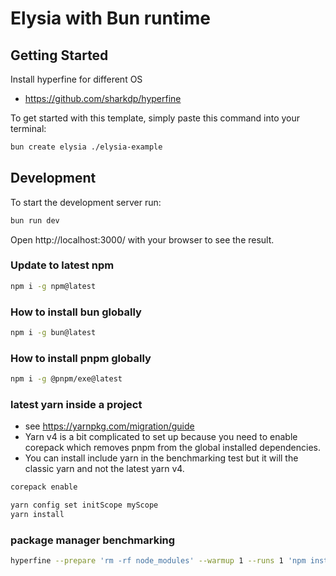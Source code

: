 # Elysia with Bun runtime

## Getting Started


Install hyperfine for different OS
- https://github.com/sharkdp/hyperfine

To get started with this template, simply paste this command into your terminal:

```bash
bun create elysia ./elysia-example
```

## Development

To start the development server run:

```bash
bun run dev
```

Open http://localhost:3000/ with your browser to see the result.

### Update to latest npm

```bash
npm i -g npm@latest
```

### How to install bun globally

```bash
npm i -g bun@latest
```

### How to install pnpm globally

```bash
npm i -g @pnpm/exe@latest
```



### latest yarn inside a project
- see https://yarnpkg.com/migration/guide
- Yarn v4 is a bit complicated to set up because you need to enable corepack which removes pnpm from the global installed dependencies.
- You can install include yarn in the benchmarking test but it will the classic yarn and not the latest yarn v4.

```bash
corepack enable
```

```bash
yarn config set initScope myScope
yarn install
```

### package manager benchmarking

```bash
hyperfine --prepare 'rm -rf node_modules' --warmup 1 --runs 1 'npm install' 'bun install' 'pnpm install' 'yarn install'
```
